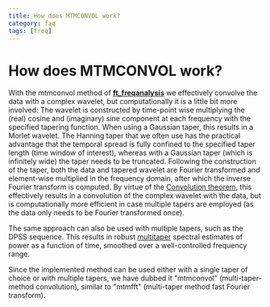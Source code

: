 ```yaml
---
title: How does MTMCONVOL work?
category: faq
tags: [freq]
---
```


# How does MTMCONVOL work?

With the mtmconvol method of **[ft_freqanalysis](/reference/ft_freqanalysis)** we effectively convolve the data with a complex wavelet, but computationally it is a little bit more involved: The wavelet is constructed by time-point wise multiplying the (real) cosine and (imaginary) sine component at each frequency with the specified tapering function. When using a Gaussian taper, this results in a Morlet wavelet. The Hanning taper that we often use has the practical advantage that the temporal spread is fully confined to the specified taper length (time window of interest), whereas with a Gaussian taper (which is infinitely wide) the taper needs to be truncated. Following the construction of the taper, both the data and tapered wavelet are Fourier transformed and element-wise multiplied in the frequency domain, after which the inverse Fourier transform is computed. By virtue of the [Convolution theorem](https://en.wikipedia.org/wiki/Convolution_theorem), this effectively results in a convolution of the complex wavelet with the data, but is computationally more efficient in case multiple tapers are employed (as the data only needs to be Fourier transformed once).

The same approach can also be used with multiple tapers, such as the DPSS sequence. This results in robust [multitaper](https://en.wikipedia.org/wiki/Multitaper) spectral estimates of power as a function of time, smoothed over a well-controlled frequency range.

Since the implemented method can be used either with a single taper of choice or with multiple tapers, we have dubbed it "mtmconvol" (multi-taper-method convolution), similar to "mtmfft" (multi-taper method fast Fourier transform).
